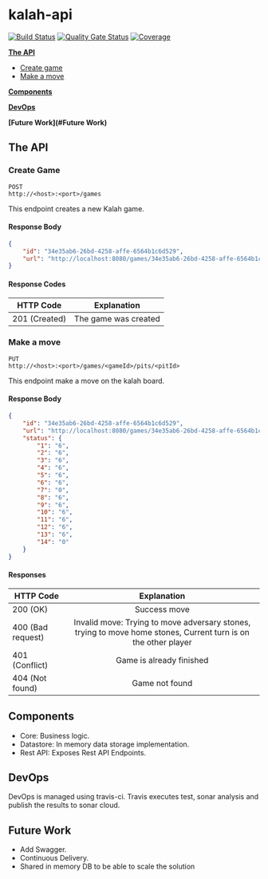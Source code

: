 # kalah-api

[![Build Status](https://travis-ci.com/damaya0226/kalah-api.svg?branch=master)](https://travis-ci.com/damaya0226/kalah-api)
[![Quality Gate Status](https://sonarcloud.io/api/project_badges/measure?project=kalah-api&metric=alert_status)](https://sonarcloud.io/dashboard?id=kalah-api)
[![Coverage](https://sonarcloud.io/api/project_badges/measure?project=kalah-api&metric=coverage)](https://sonarcloud.io/dashboard?id=kalah-api) 

**[The API](#heading--1)**
  * [Create game](#heading--1-1)
  * [Make a move](#heading--1-2)

**[Components](#Components)**

**[DevOps](#DevOps)**

**[Future Work](#Future Work)**
    

## The API

<div id="heading--1-1"/>

### Create Game
```
POST
http://<host>:<port>/games
```
This endpoint creates a new Kalah game.

#### Response Body

```json
{
    "id": "34e35ab6-26bd-4258-affe-6564b1c6d529",
    "url": "http://localhost:8080/games/34e35ab6-26bd-4258-affe-6564b1c6d529"
}
```

#### Response Codes
| HTTP Code             | Explanation             |
| -------------         |:-----------------------------------------------:|
| 201 (Created)         | The game was created |


<div id="heading--1-2"/>

### Make a move
```
PUT
http://<host>:<port>/games/<gameId>/pits/<pitId>
```
This endpoint make a move on the kalah board.

#### Response Body

```json
{
    "id": "34e35ab6-26bd-4258-affe-6564b1c6d529",
    "url": "http://localhost:8080/games/34e35ab6-26bd-4258-affe-6564b1c6d529",
    "status": {
        "1": "6",
        "2": "6",
        "3": "6",
        "4": "6",
        "5": "6",
        "6": "6",
        "7": "0",
        "8": "6",
        "9": "6",
        "10": "6",
        "11": "6",
        "12": "6",
        "13": "6",
        "14": "0"
    }
}
```

#### Responses
| HTTP Code                 | Explanation             |
| -------------             |:-----------------------------------------------:|
| 200 (OK)                  | Success move |
| 400 (Bad request)         | Invalid move: Trying to move adversary stones, trying to move home stones, Current turn is on the other player      |
| 401 (Conflict)            | Game is already finished      |
| 404 (Not found)           | Game not found      |

## Components
 * Core: Business logic.
 * Datastore: In memory data storage implementation.
 * Rest API: Exposes Rest API Endpoints.
 
## DevOps
DevOps is managed using travis-ci. Travis executes test, sonar analysis and publish the results to sonar cloud.

## Future Work
 * Add Swagger.
 * Continuous Delivery.
 * Shared in memory DB to be able to scale the solution